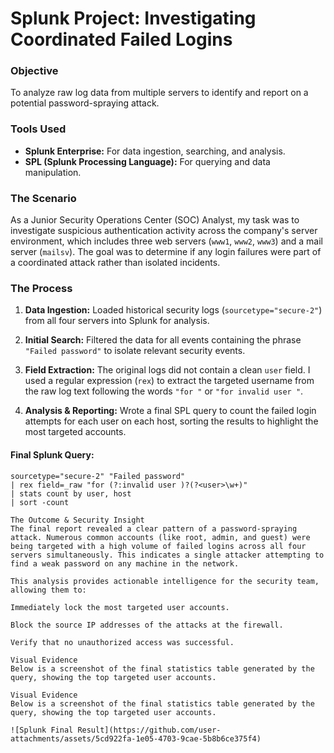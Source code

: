 # Splunk Project: Investigating Coordinated Failed Logins

### Objective

To analyze raw log data from multiple servers to identify and report on a potential password-spraying attack.

### Tools Used

* **Splunk Enterprise:** For data ingestion, searching, and analysis.
* **SPL (Splunk Processing Language):** For querying and data manipulation.

### The Scenario

As a Junior Security Operations Center (SOC) Analyst, my task was to investigate suspicious authentication activity across the company's server environment, which includes three web servers (`www1`, `www2`, `www3`) and a mail server (`mailsv`). The goal was to determine if any login failures were part of a coordinated attack rather than isolated incidents.

### The Process

1.  **Data Ingestion:** Loaded historical security logs (`sourcetype="secure-2"`) from all four servers into Splunk for analysis.

2.  **Initial Search:** Filtered the data for all events containing the phrase `"Failed password"` to isolate relevant security events.

3.  **Field Extraction:** The original logs did not contain a clean `user` field. I used a regular expression (`rex`) to extract the targeted username from the raw log text following the words `"for "` or `"for invalid user "`.

4.  **Analysis & Reporting:** Wrote a final SPL query to count the failed login attempts for each user on each host, sorting the results to highlight the most targeted accounts.

#### **Final Splunk Query:**

```spl
sourcetype="secure-2" "Failed password"
| rex field=_raw "for (?:invalid user )?(?<user>\w+)"
| stats count by user, host
| sort -count

The Outcome & Security Insight
The final report revealed a clear pattern of a password-spraying attack. Numerous common accounts (like root, admin, and guest) were being targeted with a high volume of failed logins across all four servers simultaneously. This indicates a single attacker attempting to find a weak password on any machine in the network.

This analysis provides actionable intelligence for the security team, allowing them to:

Immediately lock the most targeted user accounts.

Block the source IP addresses of the attacks at the firewall.

Verify that no unauthorized access was successful.

Visual Evidence
Below is a screenshot of the final statistics table generated by the query, showing the top targeted user accounts.

Visual Evidence
Below is a screenshot of the final statistics table generated by the query, showing the top targeted user accounts.

![Splunk Final Result](https://github.com/user-attachments/assets/5cd922fa-1e05-4703-9cae-5b8b6ce375f4)



